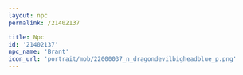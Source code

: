 ```yaml
---
layout: npc
permalink: /21402137

title: Npc
id: '21402137'
npc_name: 'Brant'
icon_url: 'portrait/mob/22000037_n_dragondevilbigheadblue_p.png'
---
```

